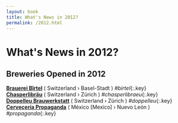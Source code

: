 ```yaml
---
layout: book
title: What's News in 2012?
permalink: /2012.html
---
```


# What's News in 2012?


## Breweries Opened in 2012




**[Brauerei Bîrtel](ch.html#birtel)**   ( Switzerland  › Basel-Stadt   ) _#birtel_{:.key} <br>
**[Chasperlibräu](ch.html#chasperlibraeu)**   ( Switzerland  › Zürich   ) _#chasperlibraeu_{:.key} <br>
**[Doppelleu Brauwerkstatt](ch.html#doppelleu)**   ( Switzerland  › Zürich   ) _#doppelleu_{:.key} <br>
**[Cervecería Propaganda](mx.html#propaganda)**   ( México [Mexico]  › Nuevo León   ) _#propaganda_{:.key} <br>
